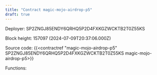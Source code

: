 ```yaml
---
title: "Contract magic-mojo-airdrop-p5"
draft: true
---
```

Deployer: SP2ZNGJ85ENDY6QRHQ5P2D4FXKGZWCKTB2T0Z55KS


 



Block height: 157097 (2024-07-09T20:37:06.000Z)

Source code: {{<contractref "magic-mojo-airdrop-p5" SP2ZNGJ85ENDY6QRHQ5P2D4FXKGZWCKTB2T0Z55KS magic-mojo-airdrop-p5>}}

Functions:



